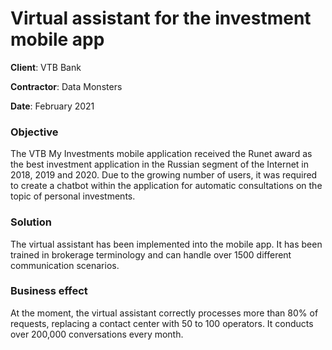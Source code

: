 # Virtual assistant for the investment mobile app

**Сlient**: VTB Bank

**Contractor**: Data Monsters

**Date**: February 2021

### Objective

The VTB My Investments mobile application received the Runet award as the best investment application in the Russian segment of the Internet in 2018, 2019 and 2020. Due to the growing number of users, it was required to create a chatbot within the application for automatic consultations on the topic of personal investments.

### Solution
The virtual assistant has been implemented into the mobile app. It has been trained in brokerage terminology and can handle over 1500 different communication scenarios.

### Business effect
At the moment, the virtual assistant correctly processes more than 80% of requests, replacing a contact center with 50 to 100 operators. It conducts over 200,000 conversations every month.
